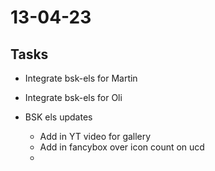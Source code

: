 # 13-04-23

## Tasks
- Integrate bsk-els for Martin
- Integrate bsk-els for Oli

- BSK els updates
  - Add in YT video for gallery
  - Add in fancybox over icon count on ucd
  -
